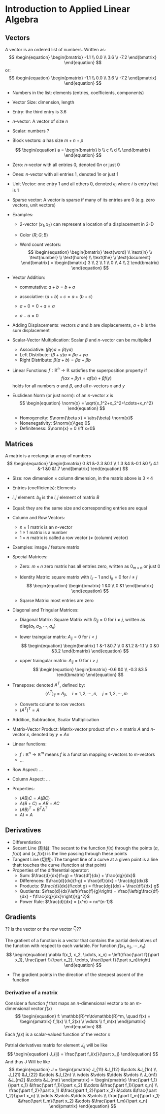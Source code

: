 # Introduction to Applied Linear Algebra

## Vectors

A vector is an ordered list of numbers. Written as:
$$
\begin{equation}
\begin{bmatrix}
-1.1 \\
0.0 \\
3.6 \\
-7.2
\end{bmatrix}
\end{equation}
$$
or:
$$
\begin{equation}
\begin{pmatrix}
-1.1 \\
0.0 \\
3.6 \\
-7.2
\end{pmatrix}
\end{equation}
$$

- Numbers in the list: elements (entries, coefficients, components)

- Vector Size: dimension, length

- Entry: the third entry is 3.6

- $n$-vector: A vector of size $n$

- Scalar: numbers ?
- Block vectors: $a$ has size $m+n+p$

$$
\begin{equation}
a = \begin{bmatrix}
b \\
c \\
d \\
\end{bmatrix}
\end{equation}
$$

- Zero: $n$-vector with all entries $0$, denoted $0n$ or just $0$

- Ones: $n$-vector with all entries $1$, denoted $1n$ or just $1$

- Unit Vector: one entry $1$ and all others $0$, denoted $e_i$ where $i$ is entry that is $1$

- Sparse vector: A vector is sparse if many of its entries are $0$ (e.g. zero vectors, unit vectors)

- Examples: 

  - $2$-vector $(x_1, x_2)$ can represent a location of a displacement in 2-D

  - Color $(R;G;B)$

  - Word count vectors:
    $$
    \begin{equation}
    \begin{bmatrix}
    \text{word} \\
    \text{in} \\
    \text{number} \\
    \text{horse} \\
    \text{the} \\
    \text{document}
    \end{bmatrix} = \begin{bmatrix}
    3 \\
    2 \\
    1 \\
    0 \\
    4 \\
    2
    \end{bmatrix}
    \end{equation}
    $$

- Vector Addition: 

  - commutative: $a+b = b+a$

  - associative: $(a+b)+c = a+(b+c)$

  - $a+0=0+a=a$

  - $a-a=0$

- Adding Displacements: vectors $a$ and $b$ are displacements, $a+b$ is the sum displacement

- Scalar-Vector Multiplication: Scalar $\beta$ and $n$-vector can be multiplied

  - Associative: $(\beta\gamma)a = \beta(\gamma a)$
  - Left Distribute: $(\beta+\gamma)a = \beta a+\gamma a$
  - Right Distribute: $\beta(a+b) = \beta a+\beta b$

- Linear Functions: $f:\mathbb{R}^n\to\mathbb{R}$ satisfies the superposition property if
  $$
  \begin{equation}
  f(\alpha x+\beta y) = \alpha f(x) + \beta f(y)
  \end{equation}
  $$
  holds for all numbers $\alpha$ and $\beta$, and all $n$-vectors $x$ and $y$
  
- Euclidean Norm (or just norm): of an $n$-vector $x$ is
  $$
  \begin{equation}
  \norm{x} = \sqrt{x_1^2+x_2^2+\cdots+x_n^2}
  \end{equation}
  $$

  - Homogeneity: $\norm{\beta x} = \abs{\beta} \norm{x}$
  - Nonenegativity: $\norm{x}\geq 0$
  - Definiteness: $\norm{x} = 0 \iff x=0$


## Matrices

A matrix is a rectangular array of numbers
$$
\begin{equation}
\begin{bmatrix}
0 &1 &-2.3 &0.1 \\
1.3 &4 &-0.1 &0 \\
4.1 &-1 &0 &1.7
\end{bmatrix}
\end{equation}
$$

- Size: $\text{row dimension}\times\text{column dimension}$, in the matrix above is $3\times 4$

- Entries (coefficients): Elements

- $i,j$ element: $b_{ij}$ is the $i,j$ element of matrix $B$

- Equal: they are the same size and corresponding entries are equal

- Column and Row Vectors:

  - $n\times 1$ matrix is an $n$-vector
  - $1\times 1$ matrix is a number
  - $1\times n$ matrix is called a row vector ($\neq$ (column) vector)

- Examples: image / feature matrix

- Special Matrices: 

  - Zero: $m\times n$ zero matrix has all entries zero, written as $0_{m\times n}$ or just $0$

  - Identity Matrix: square matrix with $I_{ii} - 1$ and $I_{ij} = 0$ for $i\neq j$
    $$
    \begin{equation}
    \begin{bmatrix}
    1 &0 \\
    0 &1
    \end{bmatrix}
    \end{equation}
    $$
    
  - Sqarse Matrix: most entries are zero

- Diagonal and Tringular Matrices:

  - Diagonal Matrix: Square Matrix with $D_{ij}=0$ for $i\neq j$, written as $\text{diag}\left(a_1, a_2, \cdots, a_n\right)$ 

  - lower traingular matrix: $A_{ij}=0$ for $i< j$
    $$
    \begin{equation}
    \begin{bmatrix}
    1 &-1 &0.7 \\
    0 &1.2 &-1.1 \\
    0 &0 &3.2
    \end{bmatrix}
    \end{equation}
    $$
    
  - upper  traingular matrix: $A_{ij} = 0$ for $i>j$
    $$
    \begin{equation}
    \begin{bmatrix}
    -0.6 &0 \\
    -0.3 &3.5
    \end{bmatrix}
    \end{equation}
    $$

- Transpose: denoted $A^T$, defined by:
  $$
  \begin{equation}
  (A^T)_{ij} = A_{ji}, \quad i = 1,2,\cdots,n,\quad j=1,2,\cdots, m
  \end{equation}
  $$
  
  - Converts column to row vectors
  - $(A^T)^T = A$
  
- Addition, Subtraction, Scalar Multiplication

- Matrix-Vector Product: Matrix-vector product of $m\times n$ matrix $A$ and $n$-vector $x$, denoted by $y=Ax$

- Linear functions: 

  - $f:\mathbb{R}^n\to\mathbb{R}^m$ means $f$ is a function mapping $n$-vectors to $m$-vectors
  - ...

- Row Aspect: ...

- Column Aspect: ...

- Properties:
  - $(AB)C = A(BC)$
  - $A(B+C) = AB+AC$
  - $(AB)^T = B^T A^T$
  - $AI = A$

## Derivatives

- Differentiation
- Secant Line (割线): The secant to the function $f(x)$ through the points $(a, f(a))$ and $(x, f(x))$ is the line passing through these points
- Tangent Line (切线): The tangent line of a curve at a given point is a line thatt touches the curve (function at that point)
- Properties of the differential operator:
  - Sum: $\frac{d}{dx}(f+g) = \frac{df}{dx} + \frac{dg}{dx}$
  - Differences: $\frac{d}{dx}(f-g) = \frac{df}{dx} - \frac{dg}{dx}$
  - Products: $\frac{d}{dx}(f\cdot g) = f\frac{dg}{dx} + \frac{df}{dx} g$
  - Quotients: $\frac{d}{dx}\left(\frac{f}{g}\right) = \frac{\left(g\frac{df}{dx} - f\frac{dg}{dx}\right)}{g^2}$
  - Power Rule: $\frac{d}{dx} = (x^n) = nx^{n-1}$


## Gradients

?? Is the vector or the row vector 👇??

The gratient of a function is a vector that contains the partial derivatives of the function with respect to each variable. For function $f(x_1, x_2, \cdots, x_n)$
$$
\begin{equation}
\nabla f(x_1, x_2, \cdots, x_n) = \left(\frac{\part f}{\part x_1}, \frac{\part f}{\part x_2}, \cdots, \frac{\part f}{\part x_n}\right)
\end{equation}
$$

- The gradient points in the direction of the steepest ascent of the function

### Derivative of a matrix

Consider a function $f$ that maps an $n$-dimensional vector $x$ to an $m$-dimensional vector $f(x)$
$$
\begin{equation}
f: \mathbb{R}^n\to\mathbb{R}^m, \quad f(x) = \begin{pmatrix}
f_1(x) \\
f_2(x) \\
\vdots \\
f_m(x)
\end{pmatrix}
\end{equation}
$$
Each $f_i(x)$ is a scalar-valued function of the vector $x$

Patrial derivatives matrix for element $J_{ij}$ will be like
$$
\begin{equation}
J_{ij} = \frac{\part f_i(x)}{\part x_j}
\end{equation}
$$
And thus $J$ Will be like
$$
\begin{equation}
J = \begin{pmatrix}
J_{11} &J_{12} &\cdots &J_{1n} \\
J_{21} &J_{22} &\cdots &J_{2n} \\
\vdots &\vdots &\ddots &\vdots \\
J_{m1} &J_{m2} &\cdots &J_{mn}
\end{pmatrix} = \begin{pmatrix}
\frac{\part f_1}{\part x_1} &\frac{\part f_1}{\part x_2} &\cdots &\frac{\part f_1}{\part x_n} \\
\frac{\part f_2}{\part x_1} &\frac{\part f_2}{\part x_2} &\cdots &\frac{\part f_2}{\part x_n} \\
\vdots &\vdots &\ddots &\vdots \\
\frac{\part f_m}{\part x_1} &\frac{\part f_m}{\part x_2} &\cdots &\frac{\part f_m}{\part x_n}
\end{pmatrix}
\end{equation}
$$
